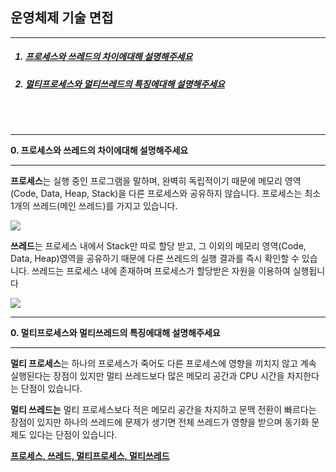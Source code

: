 <h2>운영체제 기술 면접</h2>
<hr>
<ol>
  <h5><a href="#zero"><li>프로세스와 쓰레드의 차이에대해 설명해주세요</li></a></h5>
  <h5><a href="#one"><li>멀티프로세스와 멀티쓰레드의 특징에대해 설명해주세요</li></a></h5>
</ol>

<br><br>
<hr>
<a name="zero"><b>0. 프로세스와 쓰레드의 차이에대해 설명해주세요 </b></a>
<hr>
<p>
  <b>프로세스</b>는 실행 중인 프로그램을 말하며, 완벽히 독립적이기 때문에 메모리 영역(Code, Data, Heap, Stack)을 다른 프로세스와 공유하지 않습니다. 프로세스는 최소 1개의 쓰레드(메인 쓰레드)를 가지고 있습니다.
</p>
<img src="https://img1.daumcdn.net/thumb/R1280x0/?scode=mtistory2&fname=https%3A%2F%2Fblog.kakaocdn.net%2Fdn%2FcXv54b%2FbtrhTMegLtZ%2FzkL5AqDsZFUWyPUGEWf7sk%2Fimg.png">
<br>
<p>
  <b>쓰레드</b>는 프로세스 내에서 Stack만 따로 할당 받고, 그 이외의 메모리 영역(Code, Data, Heap)영역을 공유하기 때문에 다른 쓰레드의 실행 결과를 즉시 확인할 수 있습니다. 쓰레드는 프로세스 내에 존재하며 프로세스가 할당받은 자원을 이용하여 실행됩니다
</p>
<img src="https://img1.daumcdn.net/thumb/R1280x0/?scode=mtistory2&fname=https%3A%2F%2Fblog.kakaocdn.net%2Fdn%2FbYxB0K%2Fbtrh4pH7qiV%2F9EL0YsPlvAWEFkRVcRn0y0%2Fimg.png">

<hr>
<a name="one"><b>0. 멀티프로세스와 멀티쓰레드의 특징에대해 설명해주세요 </b></a>
<hr>
<p>
 <b>멀티 프로세스</b>는 하나의 프로세스가 죽어도 다른 프로세스에 영향을 끼치지 않고 계속 실행된다는 장점이 있지만 
멀티 쓰레드보다 많은 메모리 공간과 CPU 시간을 차지한다는 단점이 있습니다.
</p>

<p>
  <b>멀티 쓰레드는</b> 멀티 프로세스보다 적은 메모리 공간을 차지하고 문맥 전환이 빠르다는 장점이 있지만 
하나의 쓰레드에 문제가 생기면 전체 쓰레드가 영향을 받으며 동기화 문제도 있다는 단점이 있습니다.
</p>

<b><a href="https://suzyalrahala.tistory.com/53">프로세스, 쓰레드, 멀티프로세스, 멀티쓰레드</a></b>
